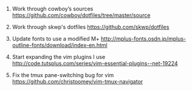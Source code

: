 1. Work through cowboy’s sources
https://github.com/cowboy/dotfiles/tree/master/source

2. Work through skwp's dotfiles
https://github.com/skwp/dotfiles

3. Update fonts to use a modified M+
http://mplus-fonts.osdn.jp/mplus-outline-fonts/download/index-en.html

4. Start expanding the vim plugins I use
http://code.tutsplus.com/series/vim-essential-plugins--net-19224

5. Fix the tmux pane-switching bug for vim
https://github.com/christoomey/vim-tmux-navigator
